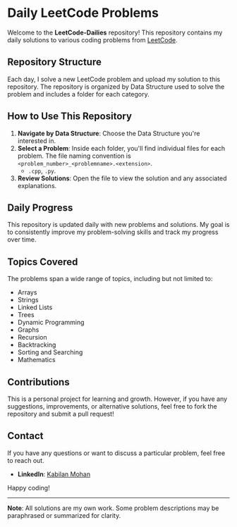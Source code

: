 # Daily LeetCode Problems

Welcome to the **LeetCode-Dailies** repository! This repository contains my daily solutions to various coding problems from [LeetCode](https://leetcode.com/).

## Repository Structure

Each day, I solve a new LeetCode problem and upload my solution to this repository. The repository is organized by Data Structure used to solve the problem and includes a folder for each category.


## How to Use This Repository

1. **Navigate by Data Structure**: Choose the Data Structure you're interested in.
2. **Select a Problem**: Inside each folder, you'll find individual files for each problem. The file naming convention is `<problem_number>_<problemname>.<extension>`.
   - `.cpp`, `.py`.
3. **Review Solutions**: Open the file to view the solution and any associated explanations.

## Daily Progress

This repository is updated daily with new problems and solutions. My goal is to consistently improve my problem-solving skills and track my progress over time.

## Topics Covered

The problems span a wide range of topics, including but not limited to:
- Arrays
- Strings
- Linked Lists
- Trees
- Dynamic Programming
- Graphs
- Recursion
- Backtracking
- Sorting and Searching
- Mathematics

## Contributions

This is a personal project for learning and growth. However, if you have any suggestions, improvements, or alternative solutions, feel free to fork the repository and submit a pull request!

## Contact

If you have any questions or want to discuss a particular problem, feel free to reach out.

- **LinkedIn**: [Kabilan Mohan](https://www.linkedin.com/in/kabilan-mohan-a7375025a/)

Happy coding!

---

**Note**: All solutions are my own work. Some problem descriptions may be paraphrased or summarized for clarity.

